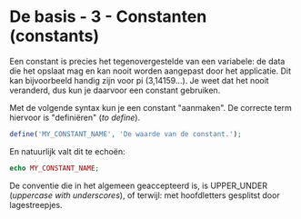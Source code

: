 # De basis - 3 - Constanten (constants)

Een constant is precies het tegenovergestelde van een variabele: de data die het opslaat mag en kan nooit worden aangepast door het applicatie. Dit kan bijvoorbeeld handig zijn voor pi (3,14159...). Je weet dat het nooit veranderd, dus kun je daarvoor een constant gebruiken.

Met de volgende syntax kun je een constant "aanmaken". De correcte term hiervoor is "definiëren" (*to define*).

```php
define('MY_CONSTANT_NAME', 'De waarde van de constant.');
```

En natuurlijk valt dit te echoën:

```php
echo MY_CONSTANT_NAME;
```

De conventie die in het algemeen geaccepteerd is, is UPPER_UNDER (*uppercase with underscores*), of terwijl: met hoofdletters gesplitst door lagestreepjes.
